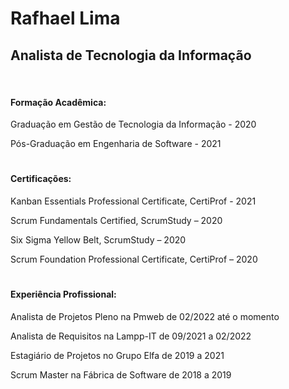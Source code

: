 #  Rafhael Lima 
## Analista de Tecnologia da Informação 

<br>

#### Formação Acadêmica:

Graduação em Gestão de Tecnologia da Informação - 2020

Pós-Graduação em Engenharia de Software - 2021

#

#### Certificações: 

Kanban Essentials Professional Certificate, CertiProf - 2021

Scrum Fundamentals Certified, ScrumStudy – 2020

Six Sigma Yellow Belt, ScrumStudy – 2020

Scrum Foundation Professional Certificate, CertiProf – 2020

#

#### Experiência Profissional:

Analista de Projetos Pleno na Pmweb de 02/2022 até o momento

Analista de Requisitos na Lampp-IT de 09/2021 a 02/2022

Estagiário de Projetos no Grupo Elfa de 2019 a 2021

Scrum Master na Fábrica de Software de 2018 a 2019
